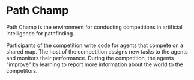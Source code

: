 # Path Champ
 
Path Champ is the environment for conducting competitions in artificial intelligence for pathfinding.

Participants of the competition write code for agents that compete on a shared map.
The host of the competition assigns new tasks to the agents and monitors their performance. 
During the competition, the agents "improve" by learning to report more information about 
the world to the competitors.